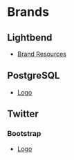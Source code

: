 # Brands

## Lightbend

- [Brand Resources](https://lightbend.com/brand)

## PostgreSQL

- [Logo](https://wiki.postgresql.org/wiki/Logo)

## Twitter

### Bootstrap

- [Logo](https://getbootstrap.com/docs/5.0/about/brand/)
